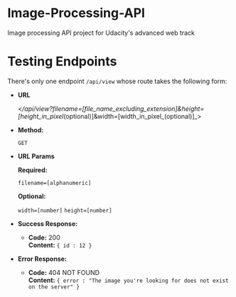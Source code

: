 # Image-Processing-API
Image processing API project for Udacity's advanced web track

# Testing Endpoints
There's only one endpoint `/api/view` whose route takes the following form:

* **URL**

  <_/api/view?filename=[file_name_excluding_extension]&height=[height_in_pixel_(optional)]&width=[width_in_pixel_(optional)]_>

* **Method:**
  
  `GET`
  
* **URL Params**

   **Required:**

   `filename=[alphanumeric]`

   **Optional:**

   `width=[number]`
   `height=[number]`

* **Success Response:**
  
  * **Code:** 200 <br />
    **Content:** `{ id : 12 }`

* **Error Response:**

  * **Code:** 404 NOT FOUND <br />
    **Content:** `{ error : "The image you're looking for does not exist on the server" }`

